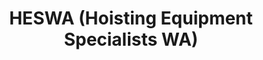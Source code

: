 ---
title: "HESWA (Hoisting Equipment Specialists WA)"
url: /canning-vale/heswa-hoisting-equipment-specialists-wa/
shop: hardware
---